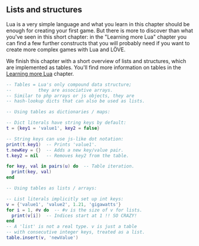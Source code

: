 ## Lists and structures

Lua is a very simple language and what you learn in this chapter should be enough for creating your first game. But there is more to discover than what you've seen in this short chapter: in the "Learning more Lua" chapter you can find a few further constructs that you will probably need if you want to create more complex games with Lua and LÖVE.

We finish this chapter with a short overview of lists and structures, which are implemented as tables. You'll find more information on tables in the [Learning more Lua](tutorial/learning-more-lua.md) chapter.

```.lua
-- Tables = Lua's only compound data structure;
--          they are associative arrays.
-- Similar to php arrays or js objects, they are
-- hash-lookup dicts that can also be used as lists.

-- Using tables as dictionaries / maps:

-- Dict literals have string keys by default:
t = {key1 = 'value1', key2 = false}

-- String keys can use js-like dot notation:
print(t.key1)  -- Prints 'value1'.
t.newKey = {}  -- Adds a new key/value pair.
t.key2 = nil   -- Removes key2 from the table.

for key, val in pairs(u) do  -- Table iteration.
  print(key, val)
end

-- Using tables as lists / arrays:

-- List literals implicitly set up int keys:
v = {'value1', 'value2', 1.21, 'gigawatts'}
for i = 1, #v do  -- #v is the size of v for lists.
  print(v[i])  -- Indices start at 1 !! SO CRAZY!
end
-- A 'list' is not a real type. v is just a table
-- with consecutive integer keys, treated as a list.
table.insert(v, 'newValue')
```

